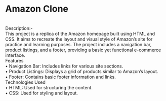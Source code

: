 # Amazon Clone
<br>
Description:-
<br>
This project is a replica of the Amazon homepage built using HTML and CSS. It aims to recreate the layout and visual style of Amazon’s site for practice and learning purposes. The project includes a navigation bar, product listings, and a footer, providing a basic yet functional e-commerce interface.
<br> 
Features
<br> 
•	Navigation Bar: Includes links for various site sections.
<br>
•	Product Listings: Displays a grid of products similar to Amazon’s layout.
<br> 
•	Footer: Contains basic footer information and links.
<br>
Technologies Used
<br>
•	HTML: Used for structuring the content.
<br>
•	CSS: Used for styling and layout.
